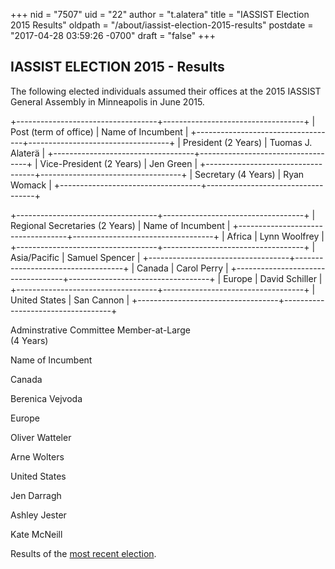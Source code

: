 +++
nid = "7507"
uid = "22"
author = "t.alatera"
title = "IASSIST Election 2015 Results"
oldpath = "/about/iassist-election-2015-results"
postdate = "2017-04-28 03:59:26 -0700"
draft = "false"
+++
 

IASSIST ELECTION 2015 - Results
-------------------------------

The following elected individuals assumed their offices at the 2015
IASSIST General Assembly in Minneapolis in June 2015.

+-----------------------------------+-----------------------------------+
| Post (term of office)             | Name of Incumbent                 |
+-----------------------------------+-----------------------------------+
| President (2 Years)               | Tuomas J. Alaterä                 |
+-----------------------------------+-----------------------------------+
| Vice-President (2 Years)          | Jen Green                         |
+-----------------------------------+-----------------------------------+
| Secretary (4 Years)               | Ryan Womack                       |
+-----------------------------------+-----------------------------------+

+-----------------------------------+-----------------------------------+
| Regional Secretaries (2 Years)    | Name of Incumbent                 |
+-----------------------------------+-----------------------------------+
| Africa                            | Lynn Woolfrey                     |
+-----------------------------------+-----------------------------------+
| Asia/Pacific                      | Samuel Spencer                    |
+-----------------------------------+-----------------------------------+
| Canada                            | Carol Perry                       |
+-----------------------------------+-----------------------------------+
| Europe                            | David Schiller                    |
+-----------------------------------+-----------------------------------+
| United States                     | San Cannon                        |
+-----------------------------------+-----------------------------------+

Adminstrative Committee Member-at-Large\
(4 Years)

Name of Incumbent

Canada

Berenica Vejvoda

Europe

Oliver Watteler

Arne Wolters

United States

Jen Darragh

Ashley Jester

Kate McNeill

Results of the [most recent
election](http://www.iassistdata.org/about/membership/elections/index.html).
